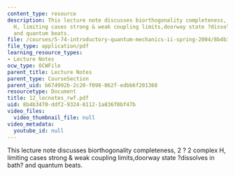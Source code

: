 ```yaml
---
content_type: resource
description: This lecture note discusses biorthogonality completeness, 2 ? 2 complex
  H, limiting cases strong & weak coupling limits,doorway state ?dissolves in bath?
  and quantum beats.
file: /courses/5-74-introductory-quantum-mechanics-ii-spring-2004/8b4b3470ddf2932481121a836f0bf47b_12_lecnotes_rwf.pdf
file_type: application/pdf
learning_resource_types:
- Lecture Notes
ocw_type: OCWFile
parent_title: Lecture Notes
parent_type: CourseSection
parent_uid: b674992b-2c20-f098-062f-edbb6f201368
resourcetype: Document
title: 12_lecnotes_rwf.pdf
uid: 8b4b3470-ddf2-9324-8112-1a836f0bf47b
video_files:
  video_thumbnail_file: null
video_metadata:
  youtube_id: null
---
```

This lecture note discusses biorthogonality completeness, 2 ? 2 complex H, limiting cases strong & weak coupling limits,doorway state ?dissolves in bath? and quantum beats.

